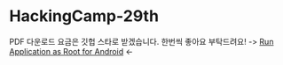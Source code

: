# HackingCamp-29th
PDF 다운로드 요금은 깃헙 스타로 받겠습니다. 한번씩 좋아요 부탁드려요! -> [Run Application as Root for Android](https://github.com/jungjin0003/Run-Application-as-Root-for-Android) <-

